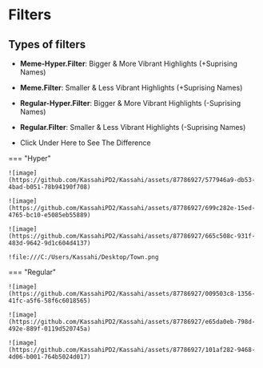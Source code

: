# Filters

## Types of filters

-   **Meme-Hyper.Filter**: Bigger & More Vibrant Highlights (+Suprising Names)
-   **Meme.Filter**: Smaller & Less Vibrant Highlights (+Suprising Names)
-   **Regular-Hyper.Filter**: Bigger & More Vibrant Highlights (-Suprising Names)
-   **Regular.Filter**: Smaller & Less Vibrant Highlights (-Suprising Names)

-   Click Under Here to See The Difference

=== "Hyper"

    ![image](https://github.com/KassahiPD2/Kassahi/assets/87786927/577946a9-db53-4bad-b051-78b94190f708)

    ![image](https://github.com/KassahiPD2/Kassahi/assets/87786927/699c282e-15ed-4765-bc10-e5085eb55889)

    ![image](https://github.com/KassahiPD2/Kassahi/assets/87786927/665c508c-931f-483d-9642-9d1c604d4137)

    !file:///C:/Users/Kassahi/Desktop/Town.png


=== "Regular"

    ![image](https://github.com/KassahiPD2/Kassahi/assets/87786927/009503c8-1356-41fc-a5f6-58f6c6018565)

    ![image](https://github.com/KassahiPD2/Kassahi/assets/87786927/e65da0eb-798d-492e-889f-0119d520745a)

    ![image](https://github.com/KassahiPD2/Kassahi/assets/87786927/101af282-9468-4d06-b001-764b5024d017)
